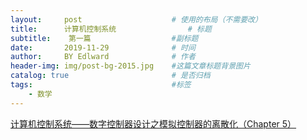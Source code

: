 ```yaml
---
layout:     post                    # 使用的布局（不需要改）
title:      计算机控制系统                # 标题 
subtitle:    第一篇                  #副标题
date:       2019-11-29              # 时间
author:     BY Edlward              # 作者
header-img: img/post-bg-2015.jpg    #这篇文章标题背景图片
catalog: true                       # 是否归档
tags:                               #标签
    - 数学
---
```





[计算机控制系统——数字控制器设计之模拟控制器的离散化（Chapter 5）](https://blog.csdn.net/weixin_37699468/article/details/89433114)  
